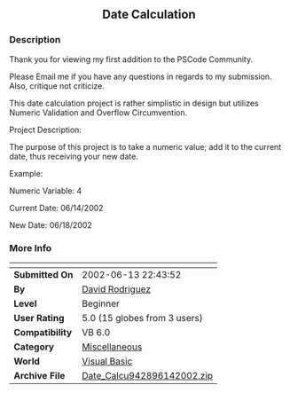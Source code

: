 ﻿<div align="center">

## Date Calculation


</div>

### Description

Thank you for viewing my first addition to the PSCode Community.

Please Email me if you have any questions in regards to my submission. Also, critique not criticize.

This date calculation project is rather simplistic in design but utilizes Numeric Validation and Overflow Circumvention.

Project Description:

The purpose of this project is to take a numeric value; add it to the current date, thus receiving your new date.

Example:

Numeric Variable: 4

Current Date: 06/14/2002

New Date: 06/18/2002
 
### More Info
 


<span>             |<span>
---                |---
**Submitted On**   |2002-06-13 22:43:52
**By**             |[David Rodriguez](https://github.com/Planet-Source-Code/PSCIndex/blob/master/ByAuthor/david-rodriguez.md)
**Level**          |Beginner
**User Rating**    |5.0 (15 globes from 3 users)
**Compatibility**  |VB 6\.0
**Category**       |[Miscellaneous](https://github.com/Planet-Source-Code/PSCIndex/blob/master/ByCategory/miscellaneous__1-1.md)
**World**          |[Visual Basic](https://github.com/Planet-Source-Code/PSCIndex/blob/master/ByWorld/visual-basic.md)
**Archive File**   |[Date\_Calcu942896142002\.zip](https://github.com/Planet-Source-Code/david-rodriguez-date-calculation__1-35827/archive/master.zip)








